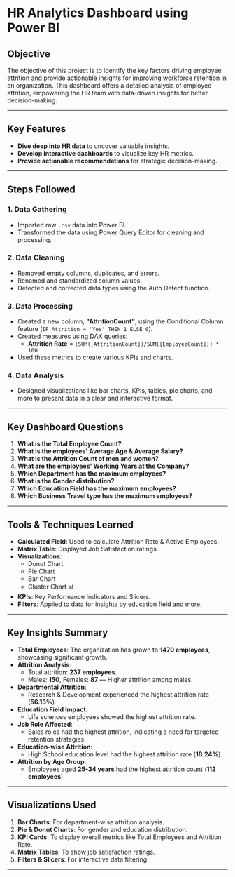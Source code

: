 
# HR Analytics Dashboard using Power BI 

## Objective
The objective of this project is to identify the key factors driving employee attrition and provide actionable insights for improving workforce retention in an organization. This dashboard offers a detailed analysis of employee attrition, empowering the HR team with data-driven insights for better decision-making.

---

## Key Features
- **Dive deep into HR data** to uncover valuable insights.
- **Develop interactive dashboards** to visualize key HR metrics.
- **Provide actionable recommendations** for strategic decision-making.

---

## Steps Followed

### 1. Data Gathering
- Imported raw `.csv` data into Power BI.
- Transformed the data using Power Query Editor for cleaning and processing.

### 2. Data Cleaning
- Removed empty columns, duplicates, and errors.
- Renamed and standardized column values.
- Detected and corrected data types using the Auto Detect function.

### 3. Data Processing
- Created a new column, **"AttritionCount"**, using the Conditional Column feature (`IF Attrition = 'Yes' THEN 1 ELSE 0`).
- Created measures using DAX queries:
  - **Attrition Rate** = `(SUM([AttritionCount])/SUM([EmployeeCount])) * 100`
- Used these metrics to create various KPIs and charts.

### 4. Data Analysis
- Designed visualizations like bar charts, KPIs, tables, pie charts, and more to present data in a clear and interactive format.

---

## Key Dashboard Questions
1. **What is the Total Employee Count?**
2. **What is the employees' Average Age & Average Salary?**
3. **What is the Attrition Count of men and women?**
4. **What are the employees' Working Years at the Company?**
5. **Which Department has the maximum employees?**
6. **What is the Gender distribution?**
7. **Which Education Field has the maximum employees?**
8. **Which Business Travel type has the maximum employees?**

---

## Tools & Techniques Learned
- **Calculated Field**: Used to calculate Attrition Rate & Active Employees.
- **Matrix Table**: Displayed Job Satisfaction ratings.
- **Visualizations**: 
  - Donut Chart
  - Pie Chart
  - Bar Chart
  - Cluster Chart 📊
- **KPIs**: Key Performance Indicators and Slicers.
- **Filters**: Applied to data for insights by education field and more.

---

## Key Insights Summary
- **Total Employees**: The organization has grown to **1470 employees**, showcasing significant growth.
- **Attrition Analysis**:
  - Total attrition: **237 employees**.
  - Males: **150**, Females: **87** — Higher attrition among males.
- **Departmental Attrition**:
  - Research & Development experienced the highest attrition rate (**56.13%**).
- **Education Field Impact**:
  - Life sciences employees showed the highest attrition rate.
- **Job Role Affected**:
  - Sales roles had the highest attrition, indicating a need for targeted retention strategies.
- **Education-wise Attrition**:
  - High School education level had the highest attrition rate (**18.24%**).
- **Attrition by Age Group**:
  - Employees aged **25-34 years** had the highest attrition count (**112 employees**).

---

## Visualizations Used
1. **Bar Charts**: For department-wise attrition analysis.
2. **Pie & Donut Charts**: For gender and education distribution.
3. **KPI Cards**: To display overall metrics like Total Employees and Attrition Rate.
4. **Matrix Tables**: To show job satisfaction ratings.
5. **Filters & Slicers**: For interactive data filtering.

---



